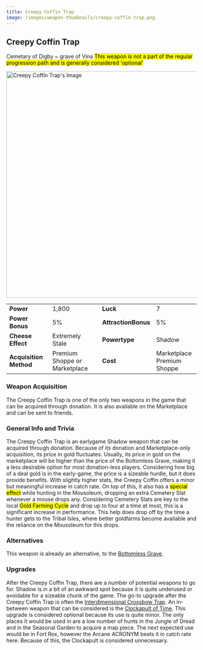 ```yaml
---
title: Creepy Coffin Trap
image: /images/weapon-thumbnails/creepy-coffin-trap.png
---
```


## Creepy Coffin Trap

Cemetary of Digby ~ grave of Vina
<mark> This weapon is not a part of the regular progression path and is generally considered 'optional'</mark>

<img src="/assets/images/weapons/cc.png" alt="Creepy Coffin Trap's Image" width="600">

|                        |                               |                     |                                 |
| ---------------------- | ----------------------------- | ------------------- | ------------------------------- |
| **Power**              | 1,800                         | **Luck**            | 7                               |
| **Power Bonus**        | 5%                            | **AttractionBonus** | 5%                              |
| **Cheese Effect**      | Extremely Stale               | **Powertype**       | Shadow                          |
| **Acquisition Method** | Premium Shoppe or Marketplace | **Cost**            | Marketplace <br> Premium Shoppe |

### Weapon Acquisition

The Creepy Coffin Trap is one of the only two weapons in the game that can be acquired through donation. It is also available on the Marketplace and can be sent to friends.

### General Info and Trivia

The Creepy Coffin Trap is an earlygame Shadow weapon that can be acquired through donation. Because of its donation and Marketplace-only acquisition, its price in gold fluctuates. Usually, its price in gold on the marketplace will be higher than the price of the Bottomless Grave, making it a less desirable option for most donation-less players. Considering how big of a deal gold is in the early-game, the price is a sizeable hurdle, but it does provide benefits.
With slightly higher stats, the Creepy Coffin offers a minor but meaningful increase in catch rate. On top of this, it also has a <mark>special effect</mark> while hunting in the Mousoleum, dropping an extra Cemetery Slat whenever a mouse drops any. Considering Cemetery Slats are key to the local <mark>Gold Farming Cycle</mark> and drop up to four at a time at most, this is a significant increase in performance. This help does drop off by the time a hunter gets to the Tribal Isles, where better goldfarms become available and the reliance on the Mousoleum for this drops.

### Alternatives

This weapon is already an alternative, to the [Bottomless Grave](/weapons/shadow/bg).

### Upgrades

After the Creepy Coffin Trap, there are a number of potential weapons to go for. Shadow is in a bit of an awkward spot because it is quite underused or avoidable for a sizeable chunk of the game. The go-to upgrade after the Creepy Coffin Trap is often the [Interdimensional Crossbow Trap](/weapons/shadow/IDCT).
An in-between weapon that can be considered is the [Clockapult of Time](/weapons/shadow/CoT). This upgrade is considered optional because its use is quite minor. The only places it would be used in are a low number of hunts in the Jungle of Dread and in the Seasonal Garden to acquire a map piece. The next expected use would be in Fort Rox, however the Arcane ACRONYM beats it in catch rate here. Because of this, the Clockapult is considered unnecessary.

